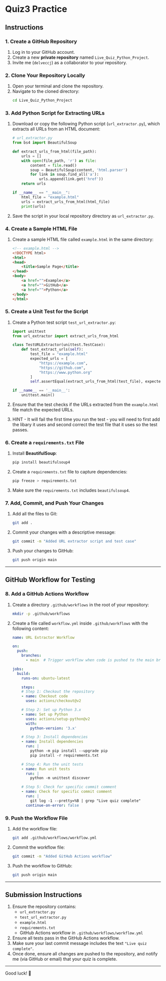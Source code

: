 # Quiz3 Practice

## Instructions

### 1. Create a GitHub Repository
1. Log in to your GitHub account.
2. Create a new **private repository** named `Live_Quiz_Python_Project`.
3. Invite me (`delveccj`) as a collaborator to your repository.

### 2. Clone Your Repository Locally
1. Open your terminal and clone the repository.
2. Navigate to the cloned directory:
   ```bash
   cd Live_Quiz_Python_Project
   ```

### 3. Add Python Script for Extracting URLs
1. Download or copy the following Python script (`url_extractor.py`), which extracts all URLs from an HTML document:
   ```python
   # url_extractor.py
   from bs4 import BeautifulSoup

   def extract_urls_from_html(file_path):
       urls = []
       with open(file_path, 'r') as file:
           content = file.read()
           soup = BeautifulSoup(content, 'html.parser')
           for link in soup.find_all('a'):
               urls.append(link.get('href'))
       return urls

   if __name__ == "__main__":
       html_file = "example.html"
       urls = extract_urls_from_html(html_file)
       print(urls)
   ```
2. Save the script in your local repository directory as `url_extractor.py`.

### 4. Create a Sample HTML File
1. Create a sample HTML file called `example.html` in the same directory:
   ```html
   <!-- example.html -->
   <!DOCTYPE html>
   <html>
   <head>
       <title>Sample Page</title>
   </head>
   <body>
       <a href="">Example</a>
       <a href="">GitHub</a>
       <a href="">Python</a>
   </body>
   </html>
   ```

### 5. Create a Unit Test for the Script
1. Create a Python test script `test_url_extractor.py`:
   ```python
   import unittest
   from url_extractor import extract_urls_from_html

   class TestURLExtractor(unittest.TestCase):
       def test_extract_urls(self):
           test_file = "example.html"
           expected_urls = [
               "https://example.com",
               "https://github.com",
               "https://www.python.org"
           ]
           self.assertEqual(extract_urls_from_html(test_file), expected_urls)

   if __name__ == '__main__':
       unittest.main()
   ```

2. Ensure that the test checks if the URLs extracted from the `example.html` file match the expected URLs.
3. HINT - It will fail the first time you run the test - you will need to first add the libary it uses and second correct the test file that it uses so the test passes.

### 6. Create a `requirements.txt` File
1. Install **BeautifulSoup**:
   ```bash
   pip install beautifulsoup4
   ```
2. Create a `requirements.txt` file to capture dependencies:
   ```bash
   pip freeze > requirements.txt
   ```
3. Make sure the `requirements.txt` includes `beautifulsoup4`.

### 7. Add, Commit, and Push Your Changes
1. Add all the files to Git:
   ```bash
   git add .
   ```
2. Commit your changes with a descriptive message:
   ```bash
   git commit -m "Added URL extractor script and test case"
   ```
3. Push your changes to GitHub:
   ```bash
   git push origin main
   ```

---

## GitHub Workflow for Testing

### 8. Add a GitHub Actions Workflow
1. Create a directory `.github/workflows` in the root of your repository:
   ```bash
   mkdir -p .github/workflows
   ```
2. Create a file called `workflow.yml` inside `.github/workflows` with the following content:
   ```yaml
   name: URL Extractor Workflow

   on:
     push:
       branches:
         - main  # Trigger workflow when code is pushed to the main branch

   jobs:
     build:
       runs-on: ubuntu-latest

       steps:
       # Step 1: Checkout the repository
       - name: Checkout code
         uses: actions/checkout@v2

       # Step 2: Set up Python 3.x
       - name: Set up Python
         uses: actions/setup-python@v2
         with:
           python-version: '3.x'

       # Step 3: Install dependencies
       - name: Install dependencies
         run: |
           python -m pip install --upgrade pip
           pip install -r requirements.txt

       # Step 4: Run the unit tests
       - name: Run unit tests
         run: |
           python -m unittest discover

       # Step 5: Check for specific commit comment
       - name: Check for specific commit comment
         run: |
           git log -1 --pretty=%B | grep "Live quiz complete"
         continue-on-error: false
   ```

### 9. Push the Workflow File
1. Add the workflow file:
   ```bash
   git add .github/workflows/workflow.yml
   ```
2. Commit the workflow file:
   ```bash
   git commit -m "Added GitHub Actions workflow"
   ```
3. Push the workflow to GitHub:
   ```bash
   git push origin main
   ```

---

## Submission Instructions
1. Ensure the repository contains:
   - `url_extractor.py`
   - `test_url_extractor.py`
   - `example.html`
   - `requirements.txt`
   - GitHub Actions workflow in `.github/workflows/workflow.yml`
2. Ensure all tests pass in the GitHub Actions workflow.
3. Make sure your last commit message includes the text `"Live quiz complete"`.
4. Once done, ensure all changes are pushed to the repository, and notify me (via GitHub or email) that your quiz is complete.

---

Good luck! 🎉
```
